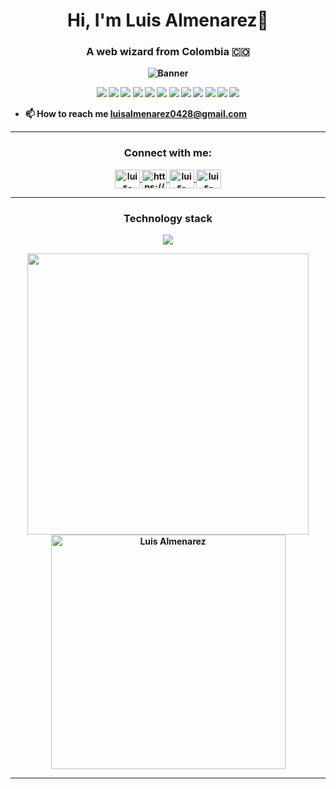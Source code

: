 <h1 align="center"><b>Hi, I'm Luis Almenarez👋</h1>
<h3 align="center">A web wizard from Colombia 🇨🇴</h3>

<p align="center">
  <img src="https://github.com/luisalmenarez/luisalmenarez/assets/125621759/b01d8188-1cf9-40a3-b098-260fc83d524c" alt="Banner" />
</p>


<p align="center">
  <img src="https://img.shields.io/badge/-HTML-ff4500?style=flat&logo=html5&logoColor=white" />
  <img src="https://img.shields.io/badge/-CSS-2965f1?style=flat&logo=css3&logoColor=white" />
  <img src="https://img.shields.io/badge/-SASS-ff69b4?style=flat&logo=sass&logoColor=white" />
  <img src="https://img.shields.io/badge/-Tailwind_CSS-38B2AC?style=flat&logo=tailwind-css&logoColor=white" />
  <img src="https://img.shields.io/badge/-JavaScript-f7df1e?style=flat&logo=javascript&logoColor=black" />
  <img src="https://img.shields.io/badge/-TypeScript-3178C6?style=flat&logo=typescript&logoColor=black" />
  <img src="https://img.shields.io/badge/-React-61DAFB?style=flat&logo=react&logoColor=black" />
  <img src="https://img.shields.io/badge/-Next.js-000000?style=flat&logo=next.js&logoColor=white" />
  <img src="https://img.shields.io/badge/-Jest-15c213?style=flat&logo=jest&logoColor=white" />
  <img src="https://img.shields.io/badge/-%20Testing%20Library-61DAFB?style=flat&logo=react&logoColor=white" />
  <img src="https://img.shields.io/badge/-Git-F05032?style=flat&logo=git&logoColor=white" />
  <img src="https://img.shields.io/badge/-GitHub-181717?style=flat&logo=github&logoColor=white" />
</p>

- 📫 How to reach me **luisalmenarez0428@gmail.com**

<hr>

<h3 align="center">Connect with me:</h3>
<p align="center">
  <a href="https://www.linkedin.com/in/luisalmenarez/" target="_blank">
    <img align="center" src="https://raw.githubusercontent.com/rahuldkjain/github-profile-readme-generator/master/src/images/icons/Social/linked-in-alt.svg" alt="luis-almenarez" height="30" width="40" />
  </a>
  <a href="https://www.instagram.com/_luisalmenarez/" target="_blank">
    <img align="center" src="https://raw.githubusercontent.com/rahuldkjain/github-profile-readme-generator/master/src/images/icons/Social/instagram.svg" alt="https://www.instagram.com/luis_carlos_ap/" height="30" width="40" />
  </a>
  <a href="https://twitter.com/_luisalmenarez" target="_blank">
    <img align="center" src="https://raw.githubusercontent.com/rahuldkjain/github-profile-readme-generator/master/src/images/icons/Social/twitter-alt.svg" alt="luis-almenarez" height="30" width="40" />
  </a>
  <a href="https://www.facebook.com/luisalmenarezz" target="_blank">
    <img align="center" src="https://raw.githubusercontent.com/rahuldkjain/github-profile-readme-generator/master/src/images/icons/Social/facebook-alt.svg" alt="luis-almenarez" height="30" width="40" />
  </a>
</p>

<hr>

<h3 align="center">Technology stack </h3>
<p align="center">
  <a href="https://skillicons.dev">
    <img src="https://skillicons.dev/icons?i=vscode,html,css,sass,tailwind,bootstrap,js,ts,gulp,git,github,react,nextjs,jest,figma,firebase,&perline=14" />
  </a>
</p>

<div align="center">
  <a href="https://github.com/luisalmenarez/">
    <img src="https://github-readme-stats.vercel.app/api?username=luisalmenarez&include_all_commits=true&count_private=true&show_icons=true&line_height=20&title_color=7A7ADB&icon_color=2234AE&text_color=D3D3D3&bg_color=0,000000,130F40&token=process.env.PAT_1" width="450"/>
    <img src="https://github-readme-stats.vercel.app/api/top-langs?username=luisalmenarez&show_icons=true&locale=en&layout=compact&line_height=20&title_color=7A7ADB&icon_color=2234AE&text_color=D3D3D3&bg_color=0,000000,130F40" width="375"  alt="Luis Almenarez"/>
  </a>
</div>

<hr>









